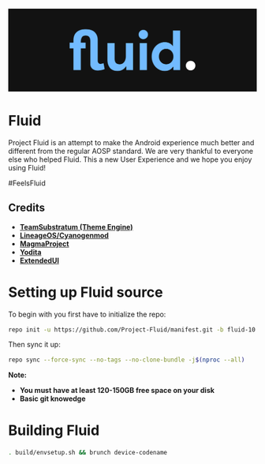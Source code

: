 ![Fluid Banner](https://raw.githubusercontent.com/Project-Fluid/manifest/fluid-10/fluid.png)

Fluid
===========
Project Fluid is an attempt to make the Android experience much better and different from the regular AOSP standard.
We are very thankful to everyone else who helped Fluid. This a new User Experience and we hope you enjoy using Fluid!

#FeelsFluid 

Credits
-------
* [**TeamSubstratum (Theme Engine)**](https://github.com/Substratum)
* [**LineageOS/Cyanogenmod**](https://github.com/LineageOS)
* [**MagmaProject**](https://github.com/MagmaProject)
* [**Yodita**](https://gitlab.com/yodita)
* [**ExtendedUI**](https://github.com/Extended-UI)

# Setting up Fluid source

To begin with you first have to initialize the repo:

```bash
repo init -u https://github.com/Project-Fluid/manifest.git -b fluid-10
```

Then sync it up:

```bash
repo sync --force-sync --no-tags --no-clone-bundle -j$(nproc --all)
```

<b>Note: 
- You must have at least 120-150GB free space on your disk 
- Basic git knowedge</b>

Building Fluid
==================

```bash
. build/envsetup.sh && brunch device-codename
```
